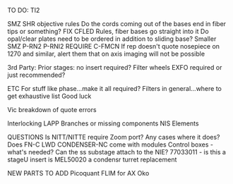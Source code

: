 TO DO:
TI2

SMZ
SHR objective rules
Do the cords coming out of the bases end in fiber tips or something? FIX CFLED Rules, fiber bases go straight into it
Do opal/clear plates need to be ordered in addition to sliding base?
Smaller SMZ P-RN2 P-RNI2 REQUIRE C-FMCN
If rep doesn't quote nosepiece on 1270 and similar, alert them that on axis imaging will not be possible

3rd Party:
Prior stages: no insert required?
Filter wheels
EXFO required or just recommended?

ETC
For stuff like phase...make it all required?
Filters in general...where to get exhaustive list
Good luck

Vic breakdown of quote errors

Interlocking
LAPP Branches or missing components
NIS Elements

QUESTIONS
Is NITT/NITTE require Zoom port? Any cases where it does?
Does FN-C LWD CONDENSER-NC come with modules
Control boxes - what's needed?
Can the ss substage attach to the NIE?
77033011 - is this a stageU insert
is MEL50020 a condensr turret replacement


NEW PARTS TO ADD
Picoquant FLIM for AX
Oko
